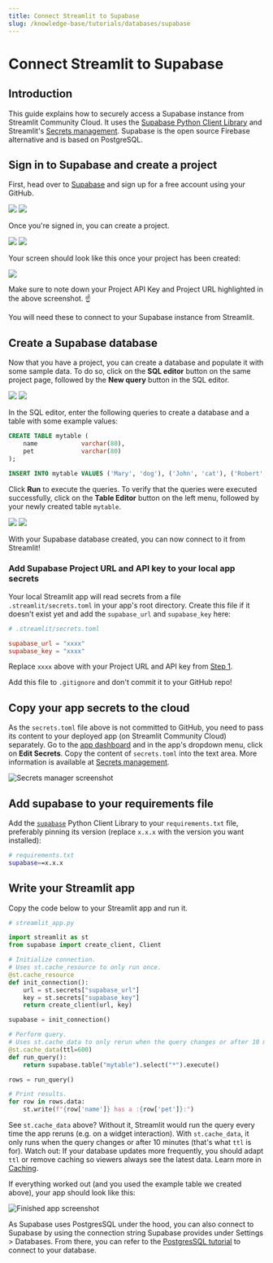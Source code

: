 ```yaml
---
title: Connect Streamlit to Supabase
slug: /knowledge-base/tutorials/databases/supabase
---
```


# Connect Streamlit to Supabase

## Introduction

This guide explains how to securely access a Supabase instance from Streamlit Community Cloud. It uses the [Supabase Python Client Library](https://github.com/supabase-community/supabase-py) and Streamlit's [Secrets management](/streamlit-community-cloud/deploy-your-app/secrets-management). Supabase is the open source Firebase alternative and is based on PostgreSQL.

## Sign in to Supabase and create a project

First, head over to [Supabase](https://app.supabase.io/) and sign up for a free account using your GitHub.

<Flex>
<Image caption="Sign in with GitHub" src="/images/databases/supabase-1.png" />
<Image caption="Authorize Supabase" src="/images/databases/supabase-2.png" />
</Flex>

Once you're signed in, you can create a project.

<Flex>
<Image caption="Your Supabase account" src="/images/databases/supabase-3.png" />
<Image caption="Create a new project" src="/images/databases/supabase-4.png" />
</Flex>

Your screen should look like this once your project has been created:

<Image src="/images/databases/supabase-5.png" />

<Important>

Make sure to note down your Project API Key and Project URL highlighted in the above screenshot. ☝️

You will need these to connect to your Supabase instance from Streamlit.

</Important>

## Create a Supabase database

Now that you have a project, you can create a database and populate it with some sample data. To do so, click on the **SQL editor** button on the same project page, followed by the **New query** button in the SQL editor.

<Flex>
<Image caption="Open the SQL editor" src="/images/databases/supabase-6.png" />
<Image caption="Create a new query" src="/images/databases/supabase-7.png" />
</Flex>

In the SQL editor, enter the following queries to create a database and a table with some example values:

```sql
CREATE TABLE mytable (
    name            varchar(80),
    pet             varchar(80)
);

INSERT INTO mytable VALUES ('Mary', 'dog'), ('John', 'cat'), ('Robert', 'bird');
```

Click **Run** to execute the queries. To verify that the queries were executed successfully, click on the **Table Editor** button on the left menu, followed by your newly created table `mytable`.

<Flex>
<Image caption="Write and run your queries" src="/images/databases/supabase-8.png" />
<Image caption="View your table in the Table Editor" src="/images/databases/supabase-9.png" />
</Flex>

With your Supabase database created, you can now connect to it from Streamlit!

### Add Supabase Project URL and API key to your local app secrets

Your local Streamlit app will read secrets from a file `.streamlit/secrets.toml` in your app's root directory. Create this file if it doesn't exist yet and add the `supabase_url` and `supabase_key` here:

```toml
# .streamlit/secrets.toml

supabase_url = "xxxx"
supabase_key = "xxxx"
```

Replace `xxxx` above with your Project URL and API key from [Step 1](/knowledge-base/tutorials/databases/supabase#sign-in-to-supabase-and-create-a-project).

<Important>

Add this file to `.gitignore` and don't commit it to your GitHub repo!

</Important>

## Copy your app secrets to the cloud

As the `secrets.toml` file above is not committed to GitHub, you need to pass its content to your deployed app (on Streamlit Community Cloud) separately. Go to the [app dashboard](https://share.streamlit.io/) and in the app's dropdown menu, click on **Edit Secrets**. Copy the content of `secrets.toml` into the text area. More information is available at [Secrets management](/streamlit-community-cloud/deploy-your-app/secrets-management).

![Secrets manager screenshot](/images/databases/edit-secrets.png)

## Add supabase to your requirements file

Add the [`supabase`](https://github.com/supabase-community/supabase-py) Python Client Library to your `requirements.txt` file, preferably pinning its version (replace `x.x.x` with the version you want installed):

```bash
# requirements.txt
supabase==x.x.x
```

## Write your Streamlit app

Copy the code below to your Streamlit app and run it.

```python
# streamlit_app.py

import streamlit as st
from supabase import create_client, Client

# Initialize connection.
# Uses st.cache_resource to only run once.
@st.cache_resource
def init_connection():
    url = st.secrets["supabase_url"]
    key = st.secrets["supabase_key"]
    return create_client(url, key)

supabase = init_connection()

# Perform query.
# Uses st.cache_data to only rerun when the query changes or after 10 min.
@st.cache_data(ttl=600)
def run_query():
    return supabase.table("mytable").select("*").execute()

rows = run_query()

# Print results.
for row in rows.data:
    st.write(f"{row['name']} has a :{row['pet']}:")

```

See `st.cache_data` above? Without it, Streamlit would run the query every time the app reruns (e.g. on a widget interaction). With `st.cache_data`, it only runs when the query changes or after 10 minutes (that's what `ttl` is for). Watch out: If your database updates more frequently, you should adapt `ttl` or remove caching so viewers always see the latest data. Learn more in [Caching](/library/advanced-features/caching).

If everything worked out (and you used the example table we created above), your app should look like this:

![Finished app screenshot](/images/databases/supabase-10.png)

As Supabase uses PostgresSQL under the hood, you can also connect to Supabase by using the connection string Supabase provides under Settings > Databases. From there, you can refer to the [PostgresSQL tutorial](/knowledge-base/tutorials/databases/postgresql) to connect to your database.
